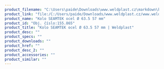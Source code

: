 ```yaml
---
product_filename: "C:\Users\paide\Downloads\www.weldplast.cz\markdown\kolo-seamtek-ocel-o-635-57-mm_pg=3.md"
product_link: "file:/C:/Users/paide/Downloads/www.weldplast.cz/www.weldplast.cz/kolo-seamtek-ocel-o-635-57-mm_pg=3"
product_name: "Kolo SEAMTEK ocel Ø 63.5 57 mm"
product_id: "Obj. číslo:155.865"
product_title: "Kolo SEAMTEK ocel Ø 63.5 57 mm | Weldplast"
product_desc: ""
product_specs: ""
product_downloads: ""
product_href: ""
product_desc_2: ""
product_accessories: ""
product_similar: ""
---
```

